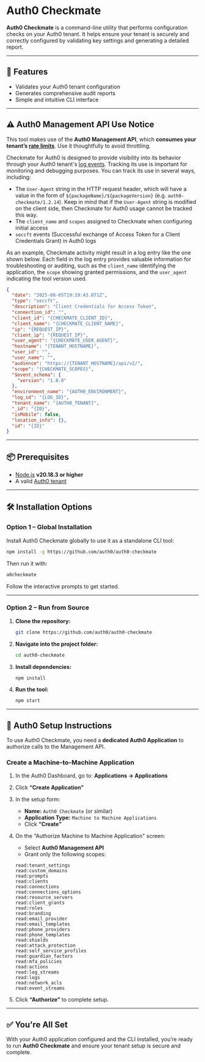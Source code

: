 # Auth0 Checkmate

**Auth0 Checkmate** is a command-line utility that performs configuration checks on your Auth0 tenant. It helps ensure your tenant is securely and correctly configured by validating key settings and generating a detailed report.

---

## 🚀 Features

- Validates your Auth0 tenant configuration
- Generates comprehensive audit reports
- Simple and intuitive CLI interface

---

## ⚠️ Auth0 Management API Use Notice

This tool makes use of the **Auth0 Management API**, which **consumes your tenant’s [rate limits](https://auth0.com/docs/troubleshoot/customer-support/operational-policies/rate-limit-policy/rate-limit-configurations)**. Use it thoughtfully to avoid throttling.

Checkmate for Auth0 is designed to provide visibility into its behavior through your Auth0 tenant's [log events](https://auth0.com/docs/deploy-monitor/logs). Tracking its use is important for monitoring and debugging purposes. You can track its use in several ways, including:

-  The `User-Agent` string in the HTTP request header, which will have a value in the form of `${packageName}/${packageVersion}` (e.g. `auth0-checkmate/1.2.14`). Keep in mind that if the `User-Agent` string is modified on the client side, then Checkmate for Auth0 usage cannot be tracked this way.
- The `client_name` and `scopes` assigned to Checkmate when configuring initial access
- `seccft` events (Successful exchange of Access Token for a Client Credentials Grant) in Auth0 logs

As an example, Checkmate activity might result in a log entry like the one shown below. Each field in the log entry provides valuable information for troubleshooting or auditing, such as the `client_name` identifying the application, the `scope` showing granted permissions, and the `user_agent` indicating the tool version used.

```json
{
  "date": "2025-08-05T19:19:43.071Z",
  "type": "seccft",
  "description": "Client Credentials for Access Token",
  "connection_id": "",
  "client_id": "{CHECKMATE_CLIENT_ID}",
  "client_name": "{CHECKMATE_CLIENT_NAME}",
  "ip": "{REQUEST_IP}",
  "client_ip": "{REQUEST_IP}",
  "user_agent": "{CHECKMATE_USER_AGENT}",
  "hostname": "{TENANT_HOSTNAME}",
  "user_id": "",
  "user_name": "",
  "audience": "https://{TENANT_HOSTNAME}/api/v2/",
  "scope": "{CHECKMATE_SCOPES}",
  "$event_schema": {
    "version": "1.0.0"
  },
  "environment_name": "{AUTH0_ENVIRONMENT}",
  "log_id": "{LOG_ID}",
  "tenant_name": "{AUTH0_TENANT}",
  "_id": "{ID}",
  "isMobile": false,
  "location_info": {},
  "id": "{ID}"
}
```

---

## 📦 Prerequisites

- [Node.js](https://nodejs.dev/) **v20.18.3 or higher**
- A valid [Auth0 tenant](https://auth0.com/)

---

## 🛠️ Installation Options

### Option 1 – Global Installation

Install Auth0 Checkmate globally to use it as a standalone CLI tool:

```bash
npm install -g https://github.com/auth0/auth0-checkmate
```

Then run it with:

```bash
a0checkmate
```

Follow the interactive prompts to get started.

---

### Option 2 – Run from Source

1. **Clone the repository:**

   ```bash
   git clone https://github.com/auth0/auth0-checkmate
   ```

2. **Navigate into the project folder:**

   ```bash
   cd auth0-checkmate
   ```

3. **Install dependencies:**

   ```bash
   npm install
   ```

4. **Run the tool:**

   ```bash
   npm start
   ```

---

## 🔐 Auth0 Setup Instructions

To use Auth0 Checkmate, you need a **dedicated Auth0 Application** to authorize calls to the Management API.

### Create a Machine-to-Machine Application

1. In the Auth0 Dashboard, go to:
   **Applications → Applications**

2. Click **“Create Application”**

3. In the setup form:
   - **Name:** `Auth0 Checkmate` (or similar)
   - **Application Type:** `Machine to Machine Applications`
   - Click **“Create”**

4. On the "Authorize Machine to Machine Application" screen:
   - Select **Auth0 Management API**
   - Grant only the following scopes:

   ```text
   read:tenant_settings
   read:custom_domains
   read:prompts
   read:clients
   read:connections
   read:connections_options
   read:resource_servers
   read:client_grants
   read:roles
   read:branding
   read:email_provider
   read:email_templates
   read:phone_providers
   read:phone_templates
   read:shields
   read:attack_protection
   read:self_service_profiles
   read:guardian_factors
   read:mfa_policies
   read:actions
   read:log_streams
   read:logs
   read:network_acls
   read:event_streams
   ```

5. Click **“Authorize”** to complete setup.

---

## ✅ You're All Set

With your Auth0 application configured and the CLI installed, you’re ready to run **Auth0 Checkmate** and ensure your tenant setup is secure and complete.
